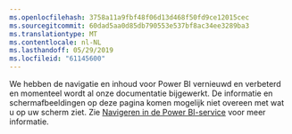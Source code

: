 ```yaml
---
ms.openlocfilehash: 3758a11a9fbf48f06d13d468f50fd9ce12015cec
ms.sourcegitcommit: 60dad5aa0d85db790553e537bf8ac34ee3289ba3
ms.translationtype: MT
ms.contentlocale: nl-NL
ms.lasthandoff: 05/29/2019
ms.locfileid: "61145600"
---
```

We hebben de navigatie en inhoud voor Power BI vernieuwd en verbeterd en momenteel wordt al onze documentatie bijgewerkt.
De informatie en schermafbeeldingen op deze pagina komen mogelijk niet overeen met wat u op uw scherm ziet. Zie [Navigeren in de Power BI-service](../consumer/end-user-experience.md) voor meer informatie.</font>
